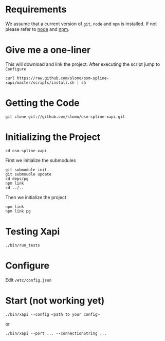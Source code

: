 Requirements
============

We assume that a current version of `git`, `node` and `npm` is installed.
If not please refer to [node](http://nodejs.org/) and [npm](http://npmjs.org/).

Give me a one-liner
===================

This will download and link the project.
After executing the script jump to `Configure`

    curl https://raw.github.com/slomo/osm-spline-xapi/master/scripts/install.sh | sh

Getting the Code
================

    git clone git://github.com/slomo/osm-spline-xapi.git

Initializing the Project
========================

    cd osm-spline-xapi

First we initialize the submodules

    git submodule init
    git submoudle update
    cd deps/pg
    npm link
    cd ../..

Then we initialize the project

    npm link
    npm link pg 


Testing Xapi
============

    ./bin/run_tests

Configure
=========

Edit `/etc/config.json`

Start (not working yet)
=====

    ./bin/xapi --config <path to your config>

or

    ./bin/xapi --port ... --connectionString ...
